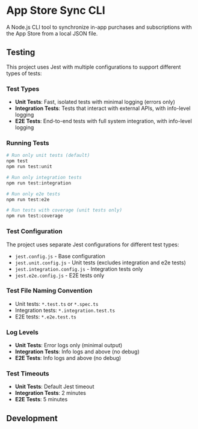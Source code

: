 # App Store Sync CLI

A Node.js CLI tool to synchronize in-app purchases and subscriptions with the App Store from a local JSON file.

## Testing

This project uses Jest with multiple configurations to support different types of tests:

### Test Types

- **Unit Tests**: Fast, isolated tests with minimal logging (errors only)
- **Integration Tests**: Tests that interact with external APIs, with info-level logging
- **E2E Tests**: End-to-end tests with full system integration, with info-level logging

### Running Tests

```bash
# Run only unit tests (default)
npm test
npm run test:unit

# Run only integration tests
npm run test:integration

# Run only e2e tests
npm run test:e2e

# Run tests with coverage (unit tests only)
npm run test:coverage
```

### Test Configuration

The project uses separate Jest configurations for different test types:

- `jest.config.js` - Base configuration
- `jest.unit.config.js` - Unit tests (excludes integration and e2e tests)
- `jest.integration.config.js` - Integration tests only
- `jest.e2e.config.js` - E2E tests only

### Test File Naming Convention

- Unit tests: `*.test.ts` or `*.spec.ts`
- Integration tests: `*.integration.test.ts`
- E2E tests: `*.e2e.test.ts`

### Log Levels

- **Unit Tests**: Error logs only (minimal output)
- **Integration Tests**: Info logs and above (no debug)
- **E2E Tests**: Info logs and above (no debug)

### Test Timeouts

- **Unit Tests**: Default Jest timeout
- **Integration Tests**: 2 minutes
- **E2E Tests**: 5 minutes

## Development
